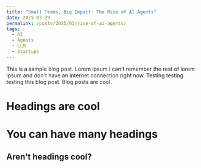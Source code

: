 ```yaml
---
title: "Small Teams, Big Impact: The Rise of AI Agents"
date: 2025-03-29
permalink: /posts/2025/03/rise-of-ai-agents/
tags:
  - AI
  - Agents
  - LLM
  - Startups
---
```


This is a sample blog post. Lorem ipsum I can't remember the rest of lorem ipsum and don't have an internet connection right now. Testing testing testing this blog post. Blog posts are cool.

Headings are cool
======

You can have many headings
======

Aren't headings cool?
------